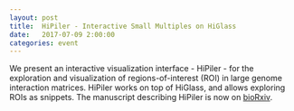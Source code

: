 ```yaml
---
layout: post
title:  HiPiler - Interactive Small Multiples on HiGlass
date:   2017-07-09 2:00:00
categories: event
---
```

We present an interactive visualization interface - HiPiler - for the
exploration and visualization of regions-of-interest (ROI) in large genome
interaction matrices. HiPiler works on top of HiGlass, and allows
exploring ROIs as snippets. The manuscript describing HiPiler is now on [bioRxiv](http://www.biorxiv.org/content/early/2017/07/09/123588).
